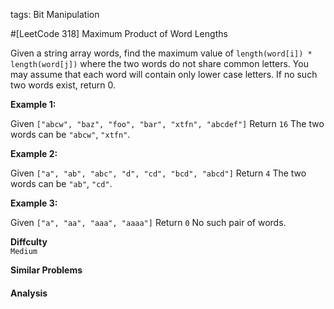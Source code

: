 tags: Bit Manipulation

#[LeetCode 318] Maximum Product of Word Lengths

Given a string array words, find the maximum value of `length(word[i]) * length(word[j])` where the two words do not share common letters. 
You may assume that each word will contain only lower case letters. If no such two words exist, return 0.

**Example 1:**

Given `["abcw", "baz", "foo", "bar", "xtfn", "abcdef"]`
Return `16`
The two words can be `"abcw"`, `"xtfn"`.

**Example 2:**

Given `["a", "ab", "abc", "d", "cd", "bcd", "abcd"]`
Return `4`
The two words can be `"ab"`, `"cd"`.

**Example 3:**

Given `["a", "aa", "aaa", "aaaa"]`
Return `0`
No such pair of words.

**Diffculty**  
`Medium`

**Similar Problems**  


#### Analysis



